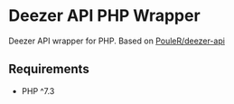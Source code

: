 # Deezer API PHP Wrapper
Deezer API wrapper for PHP. Based on [PouleR/deezer-api](https://github.com/PouleR/deezer-api)

## Requirements
* PHP ^7.3
